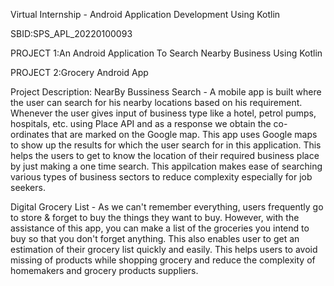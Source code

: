 Virtual Internship - Android Application Development Using Kotlin

SBID:SPS_APL_20220100093

PROJECT 1:An Android Application To Search Nearby Business Using Kotlin

PROJECT 2:Grocery Android App

Project Description: NearBy Bussiness Search - A mobile app is built where the user can search for his nearby locations based on his requirement. Whenever the user gives input of business type like a hotel, petrol pumps, hospitals, etc. using Place API and as a response we obtain the co-ordinates that are marked on the Google map. This app uses Google maps to show up the results for which the user search for in this application. This helps the users to get to know the location of their required business place by just making a one time search. This appilcation makes ease of searching various types of business sectors to reduce complexity especially for job seekers.

Digital Grocery List - As we can't remember everything, users frequently go to store & forget to buy the things they want to buy. However, with the assistance of this app, you can make a list of the groceries you intend to buy so that you don't forget anything. This also enables user to get an estimation of their grocery list quickly and easily. This helps users to avoid missing of products while shopping grocery and reduce the complexity of homemakers and grocery products suppliers.
